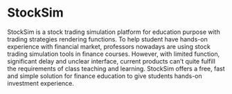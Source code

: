# StockSim 
StockSim is a stock trading simulation platform for education purpose with trading strategies rendering functions.
To help student have hands-on experience with financial market, professors nowadays are using stock trading simulation tools in finance courses. However, with limited function, significant delay and unclear interface, current products can’t quite fulfill the requirements of class teaching and learning. StockSim offers a free, fast and simple solution for finance education to give students hands-on investment experience.
